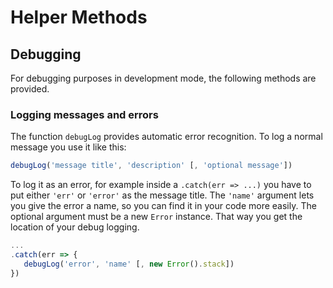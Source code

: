 # Helper Methods

## Debugging
For debugging purposes in development mode, the following methods are provided.

### Logging messages and errors
The function `debugLog` provides automatic error recognition. To log a normal message you use it like this:

```js
debugLog('message title', 'description' [, 'optional message'])
```

To log it as an error, for example inside a `.catch(err => ...)` you have to put either `'err'` or `'error'` as the message title. The `'name'` argument lets you give the error a name, so you can find it in your code more easily. The optional argument must be a new `Error` instance. That way you get the location of your debug logging.

```js
...
.catch(err => {
   debugLog('error', 'name' [, new Error().stack])
})
```
